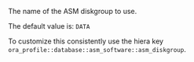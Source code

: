 The name of the ASM diskgroup to use.

The default value is: `DATA`

To customize this consistently use the hiera key `ora_profile::database::asm_software::asm_diskgroup`.
